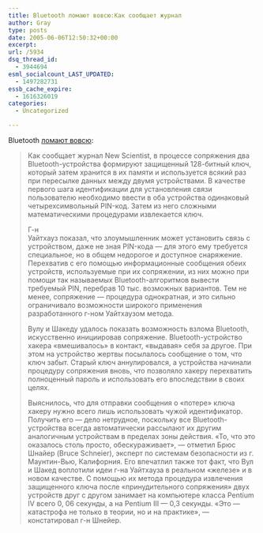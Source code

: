 ```yaml
---
title: Bluetooth ломают вовсю:Как сообщает журнал
author: Gray
type: posts
date: 2005-06-06T12:50:32+00:00
excerpt:
url: /5934
dsq_thread_id:
  - 3944694
esml_socialcount_LAST_UPDATED:
  - 1497282731
essb_cache_expire:
  - 1616326019
categories:
  - Uncategorized

---
```








Bluetooth <a href="http://www.cnews.ru/newtop/index.shtml?2005/06/06/178919" target="_blank">ломают вовсю</a>:

> Как сообщает журнал New Scientist, в процессе сопряжения два Bluetooth-устройства формируют защищенный 128-битный ключ, который затем хранится в их памяти и используется всякий раз при пересылке данных между двумя устройствами. В качестве первого шага идентификации для установления связи пользователю необходимо ввести в оба устройства одинаковый четырехсимвольный PIN-код. Затем из него сложными математическими процедурами извлекается ключ.
> 
> Г-н  
> Уайтхауз показал, что злоумышленник может установить связь с устройством, даже не зная PIN-кода &#8212; для этого ему требуется специальное, но в общем недорогое и доступное снаряжение. Перехватив с его помощью информационные сообщения обеих устройств, используемые при их сопряжении, из них можно при помощи так называемых Bluetooth-алгоритмов вывести требуемый PIN, перебрав 10 тыс. возможных вариантов. Тем не менее, сопряжение &#8212; процедура однократная, и это сильно ограничивало возможности широкого применения разработанного г-ном Уайтхаузом метода.
> 
> Вулу и Шакеду удалось показать возможность взлома Bluetooth, искусственно инициировав сопряжение. Bluetooth-устройство хакера &laquo;вмешивалось&raquo; в контакт, &laquo;выдавая&raquo; себя за другое. При этом на устройство жертвы посылалось сообщение о том, что ключ забыт. Старый ключ аннулировался, а устройства начинали процедуру сопряжения вновь, что позволяло хакеру перехватить полноценный пароль и использовать его впоследствии в своих целях.
> 
> Выяснилось, что для отправки сообщения о &laquo;потере&raquo; ключа хакеру нужно всего лишь использовать чужой идентификатор. Получить его &#8212; дело нетрудное, поскольку все Bluetooth-устройства всегда автоматически рассылают их другим аналогичным устройствам в пределах зоны действия. &laquo;То, что это оказалось столь просто, обескураживает&raquo;, &#8212; отметил Брюс Шнайер (Bruce Schneier), эксперт по системам безопасности из г. Маунтин-Вью, Калифорния. Его впечатлил также тот факт, что Вул и Шакед воплотили идеи г-на Уайтхауза в реальном &laquo;железе&raquo; и в новом качестве. С помощью их метода процедура извлечения защищенного ключа после &laquo;принудительного сопряжения&raquo; двух устройств друг с другом занимает на компьютере класса Pentium IV всего 0, 06 секунды, а на Pentium III &#8212; 0,3 секунды. &laquo;Это &#8212; катастрофа не только в теории, но и на практике&raquo;, &#8212; констатировал г-н Шнейер.